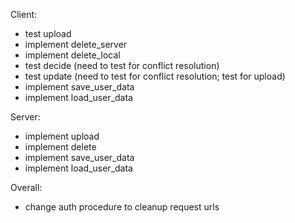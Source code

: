 Client:

- test upload
- implement delete_server
- implement delete_local
- test decide (need to test for conflict resolution)
- test update (need to test for conflict resolution; test for upload)
- implement save_user_data
- implement load_user_data

Server:

- implement upload
- implement delete
- implement save_user_data
- implement load_user_data

Overall:

- change auth procedure to cleanup request urls

